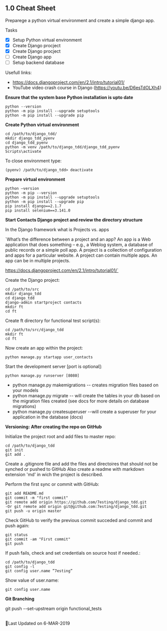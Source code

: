## 1.0 Cheat Sheet

Preparege a python virtual environment and create a simple django app.

Tasks
- [x] Setup Python virtual environment
- [x] Create Django procject
- [x] Create Django procject
- [ ] Create Django app
- [ ] Setup backend database

Usefull links:
* https://docs.djangoproject.com/en/2.1/intro/tutorial01/
* YouTube video crash course in Django (https://youtu.be/D6esTdOLXh4)

**Ensure that the system base Python installation is upto date**
```
python --version
python -m pip install --upgrade setuptools
python -m pip install --upgrade pip
```

**Create Python virtual environment**
```
cd /path/to/django_tdd/
mkdir django_tdd_pyenv
cd django_tdd_pyenv
python -m venv /path/to/django_tdd/django_tdd_pyenv
Scripts\activate
```
To close environment type:
```
(pyenv) /path/to/django_tdd> deactivate
```

**Prepare virtual environment**
```
python –version
python -m pip --version
python -m pip install --upgrade setuptools
python -m pip install --upgrade pip
pip install django==2.1.7
pip install selenium==3.141.0
```

**Start Contacts Django project and review the directory structure**

In the Django framework what is Projects vs. apps

`What’s the difference between a project and an app? An app is a Web application that does something – e.g., a Weblog system, a database of public records or a simple poll app. A project is a collection of configuration and apps for a particular website. A project can contain multiple apps. An app can be in multiple projects.

https://docs.djangoproject.com/en/2.1/intro/tutorial01/`

Create the Django project:
```
cd /path/to/src
mkdir django_tdd
cd django_tdd
django-admin startproject contacts
mkdir ft
cd ft
```

Create ft directory for functional test script(s):
```
cd /path/to/src/django_tdd
mkdir ft
cd ft
```

Now create an app within the project:
```
python manage.py startapp user_contacts
```

Start the development server [port is optional]:
```
python manage.py runserver [8080]
```

* python manage.py makemigrations    -- creates migration files based on your models
* python manage.py migrate     -- will create the tables in your db based on the migration files created
  (see docs for more details on database migrations)
* python manage.py createsuperuser    --will create a superuser for your application in the database (docs)


**Versioning: After creating the repo on GitHub**

Initialize the project root and add files to master repo:
```
cd /path/to/django_tdd
git init
git add .
```
Create a .gitignore file and add the files and directoires that should not be synched or pushed to GitHub
Also create a readme with markdown extension 'md' in wich the project is described.

Perform the first sync or commit with GitHub:
```
git add README.md
git commit -m "first commit"
git remote add origin https://github.com/7esting/django_tdd.git
-Or git remote add origin git@github.com:7esting/django_tdd.git
git push -u origin master
```

Check GitHub to verify the previous commit succeded and commit and push again:
```
git status
git commit -am "First commit"
git push
```

If push fails, check and set credentials on source host if needed.:
```
cd /path/to/django_tdd
git config -l
git config user.name ”7esting”
```
Show value of user.name:
```
git config user.name
```
**Git Branching**

git push --set-upstream origin functional_tests

##

:calendar:Last Updated on 6-MAR-2019